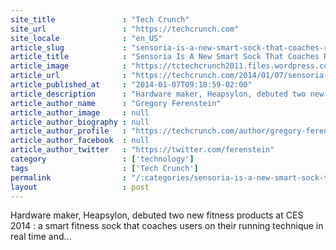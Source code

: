 ```yaml
---
site_title               : "Tech Crunch"
site_url                 : "https://techcrunch.com"
site_locale              : "en_US"
article_slug             : "sensoria-is-a-new-smart-sock-that-coaches-runners-in-real-time"
article_title            : "Sensoria Is A New Smart Sock That Coaches Runners In Real Time"
article_image            : "https://tctechcrunch2011.files.wordpress.com/2014/01/11517696044_ab9390c9ec_c.jpg?w=764&h=400&crop=1"
article_url              : "https://techcrunch.com/2014/01/07/sensoria-is-a-new-smart-sock-that-coaches-runners-in-real-time/"
article_published_at     : "2014-01-07T09:18:59-02:00"
article_description      : "Hardware maker, Heapsylon, debuted two new fitness products at CES 2014 : a smart fitness sock that coaches users on their running technique in real time and..."
article_author_name      : "Gregory Ferenstein"
article_author_image     : null
article_author_biography : null
article_author_profile   : "https://techcrunch.com/author/gregory-ferenstein/"
article_author_facebook  : null
article_author_twitter   : "https://twitter.com/ferenstein"
category                 : ['technology']
tags                     : ['Tech Crunch']
permalink                : "/:categories/sensoria-is-a-new-smart-sock-that-coaches-runners-in-real-time/"
layout                   : post
---
```


Hardware maker, Heapsylon, debuted two new fitness products at CES 2014 : a smart fitness sock that coaches users on their running technique in real time and...
